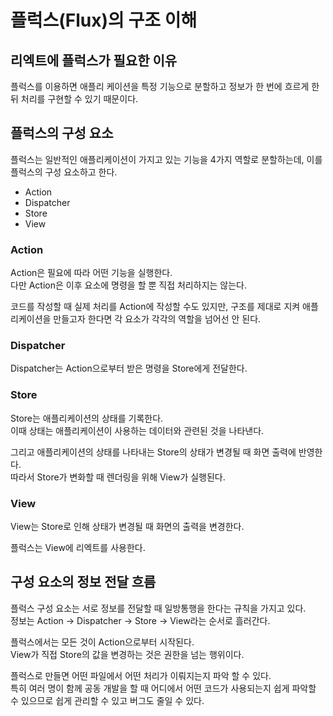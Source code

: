 # 플럭스(Flux)의 구조 이해

## 리엑트에 플럭스가 필요한 이유

플럭스를 이용하면 애플리 케이션을 특정 기능으로 분할하고 정보가 한 번에 흐르게 한 뒤 처리를 구현할 수 있기 때문이다.

## 플럭스의 구성 요소

플럭스는 일반적인 애플리케이션이 가지고 있는 기능을 4가지 역할로 분할하는데, 이를 플럭스의 구성 요소하고 한다.

- Action
- Dispatcher
- Store
- View

### Action

Action은 필요에 따라 어떤 기능을 실행한다.  
다만 Action은 이후 요소에 명령을 할 뿐 직접 처리하지는 않는다.

코드를 작성할 때 실제 처리를 Action에 작성할 수도 있지만, 구조를 제대로 지켜 애플리케이션을 만들고자 한다면 각 요소가 각각의 역할을 넘어선 안 된다.

### Dispatcher

Dispatcher는 Action으로부터 받은 명령을 Store에게 전달한다.

### Store

Store는 애플리케이션의 상태를 기록한다.  
이때 상태는 애플리케이션이 사용하는 데이터와 관련된 것을 나타낸다.  

그리고 애플리케이션의 상태를 나타내는 Store의 상태가 변경될 때 화면 출력에 반영한다.  
따라서 Store가 변화할 때 렌더링을 위해 View가 실행된다.

### View

View는 Store로 인해 상태가 변경될 때 화면의 출력을 변경한다.  

플럭스는 View에 리엑트를 사용한다.

## 구성 요소의 정보 전달 흐름

플럭스 구성 요소는 서로 정보를 전달할 때 일방통행을 한다는 규칙을 가지고 있다.  
정보는 Action -> Dispatcher -> Store -> View라는 순서로 흘러간다.  

플럭스에서는 모든 것이 Action으로부터 시작된다.  
View가 직접 Store의 값을 변경하는 것은 권한을 넘는 행위이다.

플럭스로 만들면 어떤 파일에서 어떤 처리가 이뤄지는지 파악 할 수 있다.  
특히 여러 명이 함께 공동 개발을 할 때 어디에서 어떤 코드가 사용되는지 쉽게 파악할 수 있으므로 쉽게 관리할 수 있고 버그도 줄일 수 있다.